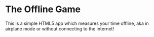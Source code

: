 # The Offline Game

This is a simple HTML5 app which measures your time offline, aka in airplane mode or without connecting to the internet!
